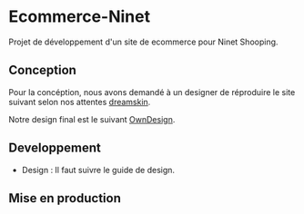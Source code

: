# Ecommerce-Ninet
Projet de développement d'un site de ecommerce pour Ninet Shooping. 

## Conception 
Pour la concéption, nous avons demandé à un designer de réproduire le site suivant selon nos attentes [dreamskin](https://dreamskinhaven.co.ke/).

Notre design final est le suivant [OwnDesign](https://www.figma.com/file/wNwPpNXkRZxp9C9i2yyQWx/Ninet?node-id=0%3A1).

## Developpement
- Design : Il faut suivre le guide de design.


## Mise en production